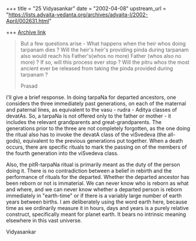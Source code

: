 +++
title = "25 Vidyasankar"
date = "2002-04-08"
upstream_url = "https://lists.advaita-vedanta.org/archives/advaita-l/2002-April/002631.html"

+++
[Archive link](https://lists.advaita-vedanta.org/archives/advaita-l/2002-April/002631.html)

> But a few questions arise - What happens when the heir whos doing
tarpanam dies ? Will the heir's heir's providing pinda during tarpanam
also would reach his Father's(whos no more) Father (whos also no more) ?
If so, will this process ever stop ? Will the pitru whos the most ancient
ever be released from taking the pinda provided during tarpanam ?
>
>Prasad

I'll give a brief response. In doing tarpaNa for departed ancestors, one
considers the three immediately past generations, on each of the maternal
and paternal lines, as equivalent to the vasu - rudra - Aditya classes of
devatAs. So, a tarpaNa is not offered only to the father or mother - it
includes the relevant grandparents and great-grandparents. The generations
prior to the three are not completely forgotten, as the one doing the
ritual also has to invoke the devatA class of the viSvedeva (the all-
gods), equivalent to the previous generations put together. When a death
occurs, there are specific rituals to mark the passing on of the members
of the fourth generation into the viSvedeva class.

Also, the pitR-tarpaNa ritual is primarily meant as the duty of the person
doing it. There is no contradiction between a belief in rebirth and the
performance of rituals for the departed. Whether the departed ancestor has
been reborn or not is immaterial. We can never know who is reborn as what
and where, and we can never know whether a departed person is reborn
immediately in "earth-time" or if there is a variably large number of
earth years between births. I am deliberately using the word earth here,
because time as we ordinarily measure it in hours, days and years is a
purely relative construct, specifically meant for planet earth. It bears
no intrinsic meaning elsewhere in this vast universe.

Vidyasankar


